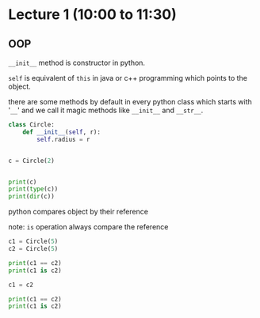 # Lecture 1 (10:00 to 11:30)

## OOP


`__init__` method is constructor in python.

`self` is equivalent of `this` in java or c++ programming which points to the object.

there are some methods by default in every python class which starts with '`__`' and we call it magic methods like `__init__` and `__str__`.

```python
class Circle:
    def __init__(self, r):
        self.radius = r


c = Circle(2)


print(c)
print(type(c))
print(dir(c))

```

python compares object by their reference

note: `is`  operation always compare the reference 
```python
c1 = Circle(5)
c2 = Circle(5)

print(c1 == c2)
print(c1 is c2)

c1 = c2

print(c1 == c2)
print(c1 is c2)
```